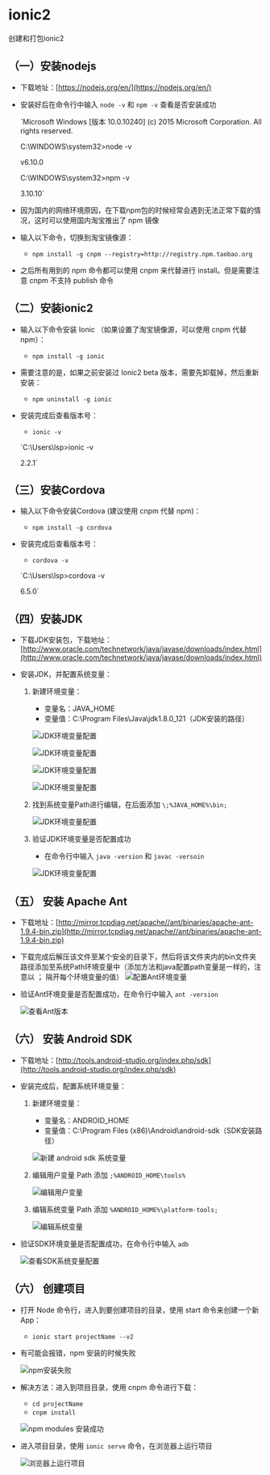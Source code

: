 # ionic2
创建和打包ionic2

## （一）安装nodejs

* 下载地址：[https://nodejs.org/en/](https://nodejs.org/en/)
* 安装好后在命令行中输入 `node -v` 和 `npm -v` 查看是否安装成功

    `Microsoft Windows [版本 10.0.10240]
    (c) 2015 Microsoft Corporation. All rights reserved. 

    C:\WINDOWS\system32>node -v
    
    v6.10.0

    C:\WINDOWS\system32>npm -v
    
    3.10.10`

* 因为国内的网络环境原因，在下载npm包的时候经常会遇到无法正常下载的情况，这时可以使用国内淘宝推出了 npm 镜像
* 输入以下命令，切换到淘宝镜像源：

    * `npm install -g cnpm --registry=http://registry.npm.taobao.org`

* 之后所有用到的 npm 命令都可以使用 cnpm 来代替进行 install。但是需要注意 cnpm 不支持 publish 命令

## （二）安装ionic2

* 输入以下命令安装 Ionic （如果设置了淘宝镜像源，可以使用 cnpm 代替 npm）：

    * `npm install -g ionic`
    
* 需要注意的是，如果之前安装过 Ionic2 beta 版本，需要先卸载掉，然后重新安装：
    
    * `npm uninstall -g ionic`

* 安装完成后查看版本号：
    * `ionic -v`
    
    `C:\Users\lsp>ionic -v
     
     2.2.1`

## （三）安装Cordova

* 输入以下命令安装Cordova (建议使用 cnpm 代替 npm)：

    * `npm install -g cordova`
    
* 安装完成后查看版本号：
    * `cordova -v`
    
    `C:\Users\lsp>cordova -v

     6.5.0`

## （四）安装JDK

* 下载JDK安装包，下载地址：[http://www.oracle.com/technetwork/java/javase/downloads/index.html](http://www.oracle.com/technetwork/java/javase/downloads/index.html)

* 安装JDK，并配置系统变量：
    1. 新建环境变量：
        * 变量名：JAVA_HOME
        * 变量值：C:\Program Files\Java\jdk1.8.0_121（JDK安装的路径）

        ![JDK环境变量配置](images/jdk-01.png) 

        ![JDK环境变量配置](images/jdk-02.png)

        ![JDK环境变量配置](images/jdk-03.png)

        ![JDK环境变量配置](images/jdk-04.png)

    2. 找到系统变量Path进行编辑，在后面添加 `\;%JAVA_HOME%\bin;`
    
        ![JDK环境变量配置](images/jdk-05.png)

    3. 验证JDK环境变量是否配置成功
        * 在命令行中输入 `java -version` 和 `javac -versoin`

        ![JDK环境变量配置](images/jdk-07.png)

## （五） 安装 Apache Ant

* 下载地址：[http://mirror.tcpdiag.net/apache//ant/binaries/apache-ant-1.9.4-bin.zip](http://mirror.tcpdiag.net/apache//ant/binaries/apache-ant-1.9.4-bin.zip)
* 下载完成后解压该文件至某个安全的目录下，然后将该文件夹内的bin文件夹路径添加至系统Path环境变量中（添加方法和java配置path变量是一样的，注意以 ； 隔开每个环境变量的值）
    ![配置Ant环境变量](images/ant-01.png)

* 验证Ant环境变量是否配置成功，在命令行中输入 `ant -version`

    ![查看Ant版本](images/ant-02.png)

## （六） 安装 Android SDK

* 下载地址：[http://tools.android-studio.org/index.php/sdk](http://tools.android-studio.org/index.php/sdk)

* 安装完成后，配置系统环境变量：
    1. 新建环境变量：
        * 变量名：ANDROID_HOME
        * 变量值：C:\Program Files (x86)\Android\android-sdk（SDK安装路径）
        
        ![新建 android sdk 系统变量](images/android-sdk-06.png)
    
    2. 编辑用户变量 Path 添加 `;%ANDROID_HOME\tools%` 
        
        ![编辑用户变量](images/android-sdk-07.png)

    3. 编辑系统变量 Path 添加 `%ANDROID_HOME%\platform-tools;`

        ![编辑系统变量](images/android-sdk-08.png)
    
* 验证SDK环境变量是否配置成功，在命令行中输入 `adb`

    ![查看SDK系统变量配置](images/android-sdk-09.png)


## （六） 创建项目

* 打开 Node 命令行，进入到要创建项目的目录，使用 start 命令来创建一个新App：
    * `ionic start projectName --v2` 
    
* 有可能会报错，npm 安装的时候失败
    
    ![npm安装失败](images/ionic2-01.png)

* 解决方法：进入到项目目录，使用 cnpm 命令进行下载：
    * `cd projectName`
    * `cnpm install`

    ![npm modules 安装成功](images/ionic2-02.png)

* 进入项目目录，使用 `ionic serve` 命令，在浏览器上运行项目

    ![浏览器上运行项目](images/ionic2-03.png)